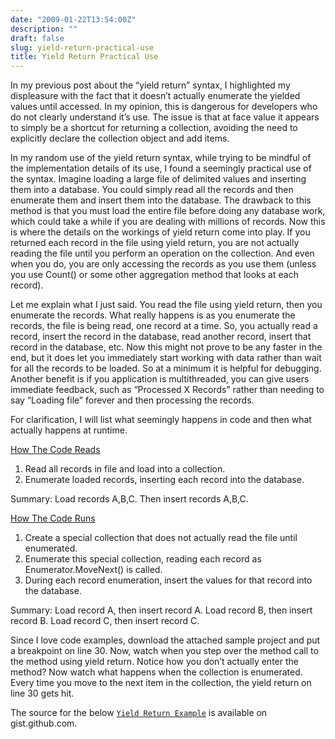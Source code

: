 ```yaml
---
date: "2009-01-22T13:54:00Z"
description: ""
draft: false
slug: yield-return-practical-use
title: Yield Return Practical Use
---
```



In my previous post about the “yield return” syntax, I highlighted my displeasure with the fact that it doesn’t actually enumerate the yielded values until accessed. In my opinion, this is dangerous for developers who do not clearly understand it’s use. The issue is that at face value it appears to simply be a shortcut for returning a collection, avoiding the need to explicitly declare the collection object and add items.

 In my random use of the yield return syntax, while trying to be mindful of the implementation details of its use, I found a seemingly practical use of the syntax. Imagine loading a large file of delimited values and inserting them into a database. You could simply read all the records and then enumerate them and insert them into the database. The drawback to this method is that you must load the entire file before doing any database work, which could take a while if you are dealing with millions of records. Now this is where the details on the workings of yield return come into play. If you returned each record in the file using yield return, you are not actually reading the file until you perform an operation on the collection. And even when you do, you are only accessing the records as you use them (unless you use Count() or some other aggregation method that looks at each record).

 Let me explain what I just said. You read the file using yield return, then you enumerate the records. What really happens is as you enumerate the records, the file is being read, one record at a time. So, you actually read a record, insert the record in the database, read another record, insert that record in the database, etc. Now this might not prove to be any faster in the end, but it does let you immediately start working with data rather than wait for all the records to be loaded. So at a minimum it is helpful for debugging. Another benefit is if you application is multithreaded, you can give users immediate feedback, such as “Processed X Records” rather than needing to say “Loading file” forever and then processing the records.

 For clarification, I will list what seemingly happens in code and then what actually happens at runtime.

<u>How The Code Reads</u>

1. Read all records in file and load into a collection.
2. Enumerate loaded records, inserting each record into the database.

 Summary: Load records A,B,C. Then insert records A,B,C.

<u>How The Code Runs</u>

1. Create a special collection that does not actually read the file until enumerated.
2. Enumerate this special collection, reading each record as Enumerator.MoveNext() is called.
3. During each record enumeration, insert the values for that record into the database.

 Summary: Load record A, then insert record A. Load record B, then insert record B. Load record C, then insert record C.

 Since I love code examples, download the attached sample project and put a breakpoint on line 30. Now, watch when you step over the method call to the method using yield return. Notice how you don’t actually enter the method? Now watch what happens when the collection is enumerated. Every time you move to the next item in the collection, the yield return on line 30 gets hit.

The source for the below [`Yield Return Example`](https://gist.github.com/jsmarble/9e0b835433a3d7f99f0895a27b4622ae) is available on gist.github.com.

<script src="https://gist.github.com/jsmarble/9e0b835433a3d7f99f0895a27b4622ae.js"></script>

